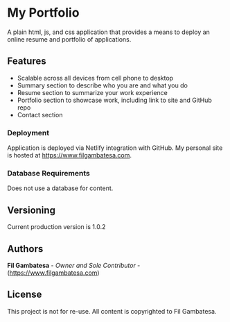 
# My Portfolio
 
A plain html, js, and css application that provides a means to deploy an online resume and portfolio
of applications.

## Features

- Scalable across all devices from cell phone to desktop
- Summary section to describe who you are and what you do
- Resume section to summarize your work experience
- Portfolio section to showcase work, including link to site and GitHub repo
- Contact section 

### Deployment

 Application is deployed via Netlify integration with GitHub.  My personal site is hosted at
 https://www.filgambatesa.com.
 
### Database Requirements

 Does not use a database for content.

## Versioning

 Current production version is 1.0.2

## Authors

**Fil Gambatesa** - *Owner and Sole Contributor* - (https://www.filgambatesa.com)

## License

This project is not for re-use.  All content is copyrighted to Fil Gambatesa.



